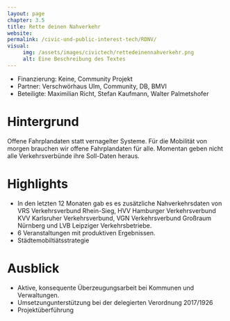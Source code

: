 ```yaml
---
layout: page
chapter: 3.5
title: Rette deinen Nahverkehr
website:
permalink: /civic-und-public-interest-tech/RDNV/
visual:
     img: /assets/images/civictech/rettedeinennahverkehr.png
     alt: Eine Beschreibung des Textes
---
```



* Finanzierung: Keine, Community Projekt
* Partner: Verschwörhaus Ulm, Community, DB, BMVI
* Beteiligte: Maximilian Richt, Stefan Kaufmann, Walter Palmetshofer


# Hintergrund

Offene Fahrplan­daten statt vernagelter Systeme. Für die Mobilität von morgen brauchen wir offene Fahrplandaten für alle. Momentan geben nicht alle Verkehrs­verbünde ihre Soll-Daten heraus.


# Highlights

* In den letzten 12 Monaten gab es es zusätzliche Nahverkehrsdaten von VRS Verkehrsverbund Rhein-Sieg, HVV Hamburger Verkehrsverbund
KVV Karlsruher Verkehrsverbund, VGN Verkehrsverbund Großraum Nürnberg und LVB Leipziger Verkehrsbetriebe.
* 6 Veranstaltungen mit produktiven Ergebnissen.
* Städtemobiltiätsstrategie


# Ausblick

* Aktive, konsequente Überzeugungsarbeit bei Kommunen und Verwaltungen.
* Umsetzungunterstützung bei der delegierten Verordnung 2017/1926
* Projektüberführung
